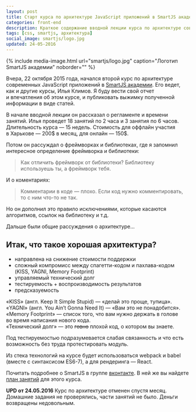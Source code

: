 ```yaml
---
layout: post
title: Старт курса по архитектуре JavaScript приложений в SmartJS академии
categories: front-end
description: Краткое содержание вводной лекции курса по архитектуре современных JavaScript приложений в SmartJS академии
tags: [css, smartjs, архитектура]
social_image: smartjs/logo.jpg
updated: 24-05-2016
---
```


{%
	include media-image.html
	url="smartjs/logo.jpg"
	caption="Логотип SmartJS академии"
	noborder=""
%}

Вчера, 22 октября 2015 года, начался второй курс по архитектуре современных JavaScript приложений в [SmartJS академии](http://smartjs.academy). Его ведет, как и другие курсы, Илья Климов. Я буду вести свой отчет и впечатления об этом курсе, и публиковать выжимку полученной информации в виде статей.

<!-- more -->

В начале вводной лекции он рассказал о регламенте и времени занятий. Илья проведет 18 занятий по 2 часа и 3 занятия по 6 часов. Длительность курса — 15 недель. Стоимость для оффлайн участия в Харькове — 200$ в месяц, для онлайн — 150$.

Потом он рассуждал о фреймворках и библиотеках, где я запомнил интересное определение фреймворка и библиотеки:

> Как отличить фреймворк от библиотеки?
> Библиотеку используешь ты, а фреймворк тебя.

И о коментариях:

> Комментарии в коде — плохо. Если код нужно комментировать, то с ним что-то не так.

Но он дополнил это правило исключениями, которые касаются алгоритмов, ссылок на библиотеку и т.д.

Дальше были общие рассуждения о архитектуре...

## Итак, что такое хорошая архитектура?

* направлена на снижение стоимости поддержки
* сложный компромисс между спагетти-кодом и пахлава-кодом (KISS, YAGNI, Memory Footprint)
* управляемый технический долг
* тестируемость + воспроизводимость результатов
* предсказуемость


«KISS» (англ. Keep It Simple Stupid) — «делай это проще, тупица».<br>
«YAGNI» (англ. You Ain’t Gonna Need It) — «Вам это не понадобится».<br>
«Memory Footprint» — список того, что вам нужно держать в голове во время написания нового кода.<br>
«Технический долг» — это <s>говно</s> плохой код, о котором вы знаете.

Под тестируемостью подразумевается слабая связанность и что есть возможность без труда протестировать модуль.

Из стека технологий на курсе будет использоваться webpack и babel (вместе с синтаксисом ES6-7), а для рендеринга — React.

Почитать подробнее о SmartJS в группе [вконтакте](https://vk.com/smartjs). В ней же вы найдете [план занятий](https://docs.google.com/document/d/1IAjmiU2auIerKraeRMjrm6pDrstFgPkPU4zTsJ_0YoY/edit) для этого курса.

**UPD от 24.05.2016**
Курс по архитектуре отменен спустя месяц. Домашние задания не проверялись, части занятий не было. Деньги возвращены недовольным.
